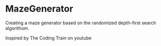 # MazeGenerator


Creating a maze generator based on the randomized depth-first search algorithom.

Inspired by The Coding Train on youtube
